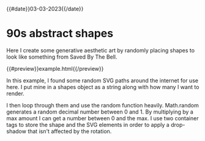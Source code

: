 {{#date}}03-03-2023{{/date}}
# 90s abstract shapes
Here I create some generative aesthetic art by randomly placing shapes to look like something from Saved By The Bell.

{{#preview}}example.html{{/preview}}

In this example, I found some random SVG paths around the internet for use here. I put mine in a shapes object as a string along with how many I want to render.

I then loop through them and use the random function heavily. Math.random generates a random decimal number between 0 and 1. By multiplying by a max amount I can get a number between 0 and the max. I use two container tags to store the shape and the SVG elements in order to apply a drop-shadow that isn't affected by the rotation.
